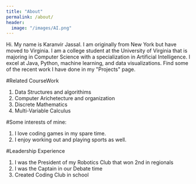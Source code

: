 ```yaml
---
title: "About"
permalink: /about/
header:
  image: "/images/AI.png"
---
```


Hi. My name is Karanvir Jassal. I am originally from New York but have moved to Virginia. I am a college student at the University of Virginia that is majoring in Computer Science with a specialization in Artificial Intelligence. I excel at Java, Python, machine learning, and data visualizations. Find some of the recent work I have done in my "Projects" page.

#Related CourseWork
1. Data Structures and algorithims
2. Computer Arichetecture and organization
3. Discrete Mathematics
4. Multi-Variable Calculus


#Some interests of mine:
1. I love coding games in my spare time.
2. I enjoy working out and playing sports as well.

#Leadership Experience
1. I was the President of my Robotics Club that won 2nd in regionals
2. I was the Captain in our Debate time
3. Created Coding Club in school
